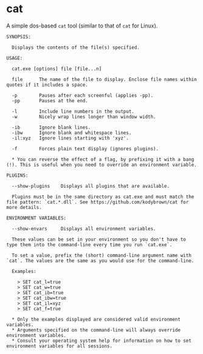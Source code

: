 cat
===

A simple dos-based `cat` tool (similar to that of `cat` for Linux).

    SYNOPSIS:

      Displays the contents of the file(s) specified.

    USAGE:

      cat.exe [options] file [file...n]

      file      The name of the file to display. Enclose file names within quotes if it includes a space.

      -p        Pauses after each screenful (applies -pp).
      -pp       Pauses at the end.

      -l        Include line numbers in the output.
      -w        Nicely wrap lines longer than window width.

      -ib       Ignore blank lines.
      -ibw      Ignore blank and whitespace lines.
      -il:xyz   Ignore lines starting with 'xyz'.

      -f        Forces plain text display (ignores plugins).

      * You can reverse the effect of a flag, by prefixing it with a bang (!). This is useful when you need to override an environment variable.

    PLUGINS:

      --show-plugins    Displays all plugins that are available.

      Plugins must be in the same directory as cat.exe and must match the file pattern: `cat.*.dll`. See https://github.com/kodybrown/cat for more details.

    ENVIRONMENT VARIABLES:

      --show-envars     Displays all environment variables.

      These values can be set in your environment so you don't have to type them into the command-line every time you run `cat.exe`.

      To set a value, prefix the (short) command-line argument name with `cat`. The values are the same as you would use for the command-line.

      Examples:

        > SET cat_l=true
        > SET cat_w=true
        > SET cat_ib=true
        > SET cat_ibw=true
        > SET cat_il=xyz
        > SET cat_f=true

      * Only the examples displayed are considered valid environment variables.
      * Arguments specified on the command-line will always override environment variables.
      * Consult your operating system help for information on how to set environment variables for all sessions.

